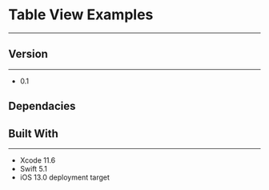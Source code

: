 # Table View Examples
---

## Version
---
+ 0.1

## Dependacies 


## Built With
---
+ Xcode 11.6
+ Swift 5.1
+ iOS 13.0 deployment target

